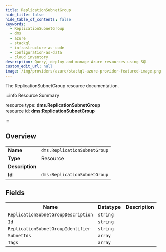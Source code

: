 ```yaml
---
title: ReplicationSubnetGroup
hide_title: false
hide_table_of_contents: false
keywords:
  - ReplicationSubnetGroup
  - dms
  - azure
  - stackql
  - infrastructure-as-code
  - configuration-as-data
  - cloud inventory
description: Query, deploy and manage Azure resources using SQL
custom_edit_url: null
image: /img/providers/azure/stackql-azure-provider-featured-image.png
---
```

The ReplicationSubnetGroup resource documentation.

:::info Resource Summary

<div class="row">
<div class="providerDocColumn">
<span>resource type:&nbsp;<b>dms.ReplicationSubnetGroup</b></span><br />
<span>resource id:&nbsp;<b>dms:ReplicationSubnetGroup</b></span><br />
</div>
</div>

:::

## Overview
<table><tbody>
<tr><td><b>Name</b></td><td><code>dms.ReplicationSubnetGroup</code></td></tr>
<tr><td><b>Type</b></td><td>Resource</td></tr>
<tr><td><b>Description</b></td><td></td></tr>
<tr><td><b>Id</b></td><td><code>dms:ReplicationSubnetGroup</code></td></tr>
</tbody></table>

## Fields
<table><tbody>
<tr><th>Name</th><th>Datatype</th><th>Description</th></tr>
<tr><td><code>ReplicationSubnetGroupDescription</code></td><td><code>string</code></td><td></td></tr><tr><td><code>Id</code></td><td><code>string</code></td><td></td></tr><tr><td><code>ReplicationSubnetGroupIdentifier</code></td><td><code>string</code></td><td></td></tr><tr><td><code>SubnetIds</code></td><td><code>array</code></td><td></td></tr><tr><td><code>Tags</code></td><td><code>array</code></td><td></td></tr>
</tbody></table>
